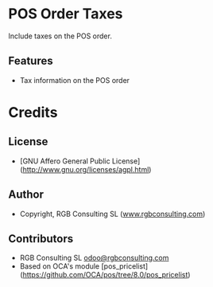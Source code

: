 POS Order Taxes
===============

Include taxes on the POS order.

Features
--------

* Tax information on the POS order


Credits
=======

License
-------

* [GNU Affero General Public License] (http://www.gnu.org/licenses/agpl.html)

Author
------

* Copyright, RGB Consulting SL (www.rgbconsulting.com)

Contributors
------------

* RGB Consulting SL <odoo@rgbconsulting.com>
* Based on OCA's module [pos_pricelist] (https://github.com/OCA/pos/tree/8.0/pos_pricelist)

